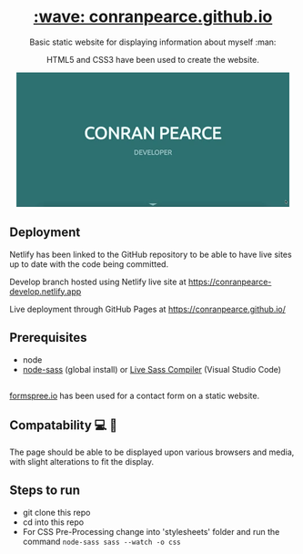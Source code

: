 <h1 align="center">
  <a href="https://conranpearce.github.io/">:wave: conranpearce.github.io</a>
</h1>

<p align="center">Basic static website for displaying information about myself :man:
</p>

<p align="center">HTML5 and CSS3 have been used to create the website.
</p>

<p align="center">
  <img src="demo/demo.gif"/>
</p>

## Deployment

Netlify has been linked to the GitHub repository to be able to have live sites up to date with the code being committed.

Develop branch hosted using Netlify live site at https://conranpearce-develop.netlify.app

Live deployment through GitHub Pages at https://conranpearce.github.io/

## Prerequisites
- node
- [node-sass](https://www.npmjs.com/package/node-sass) (global install) or [Live Sass Compiler](https://marketplace.visualstudio.com/items?itemName=ritwickdey.live-sass) (Visual Studio Code)

## 
[formspree.io](https://formspree.io/) has been used for a contact form on a static website.

## Compatability :computer: :iphone:
The page should be able to be displayed upon various browsers and media, with slight alterations to fit the display.

## Steps to run
- git clone this repo
- cd into this repo
- For CSS Pre-Processing change into 'stylesheets' folder and run the command
  ```node-sass sass --watch -o css```
